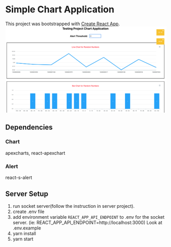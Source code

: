 # Simple Chart Application
This project was bootstrapped with [Create React App](https://github.com/facebook/create-react-app).
![Project Demo](./demo.png?raw=true "Project Demo")
## Dependencies

### Chart
apexcharts, react-apexchart
### Alert
react-s-alert


## Server Setup
1. run socket server(follow the instruction in server project).
2. create .env file
3. add environment variable `REACT_APP_API_ENDPOINT` to .env for the socket server. (ie: REACT_APP_API_ENDPOINT=http://localhost:3000) Look at .env.example
4. yarn install
5. yarn start